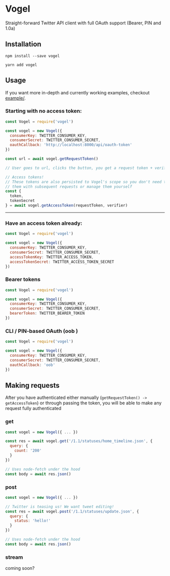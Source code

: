 # Vogel

Straight-forward Twitter API client with full OAuth support (Bearer, PIN and 1.0a)

## Installation

`npm install --save vogel`

`yarn add vogel`

## Usage

If you want more in-depth and currently working examples, checkout [example/](/example).

### Starting with no access token:
```javascript
const Vogel = require('vogel')

const vogel = new Vogel({
  consumerKey: TWITTER_CONSUMER_KEY,
  consumerSecret: TWITTER_CONSUMER_SECRET,
  oauthCallback: 'http://localhost:8000/api/oauth-token'
})

const url = await vogel.getRequestToken()

// User goes to url, clicks the button, you get a request token + verifier back

// Access tokens!
// These tokens are also persisted to Vogel's scope so you don't need to send
// them with subsequent requests or manage them yourself
const {
  token,
  tokenSecret
} = await vogel.getAccessToken(requestToken, verifier)
```

---

### Have an access token already:
```javascript
const Vogel = require('vogel')

const vogel = new Vogel({
  consumerKey: TWITTER_CONSUMER_KEY,
  consumerSecret: TWITTER_CONSUMER_SECRET,
  accessTokenKey: TWITTER_ACCESS_TOKEN,
  accessTokenSecret: TWITTER_ACCESS_TOKEN_SECRET
})
```

### Bearer tokens
```javascript
const Vogel = require('vogel')

const vogel = new Vogel({
  consumerKey: TWITTER_CONSUMER_KEY,
  consumerSecret: TWITTER_CONSUMER_SECRET,
  bearerToken: TWITTER_BEARER_TOKEN
})
```

### CLI / PIN-based OAuth (oob )
```javascript
const Vogel = require('vogel')

const vogel = new Vogel({
  consumerKey: TWITTER_CONSUMER_KEY,
  consumerSecret: TWITTER_CONSUMER_SECRET,
  oauthCallback: 'oob'
})
```

## Making requests

After you have authenticated either manually (`getRequestToken() -> getAccessToken`) or through passing the token, you will be able to make any request fully authenticated

### get
```javascript
const vogel = new Vogel({ ... })

const res = await vogel.get('/1.1/statuses/home_timeline.json', {
  query: {
    count: '200'
  }
})

// Uses node-fetch under the hood
const body = await res.json()
```

### post
```javascript
const vogel = new Vogel({ ... })

// Twitter is teasing us! We want tweet editing!
const res = await vogel.post('/1.1/statuses/update.json', {
  query: {
    status: 'hello!'
  }
})

// Uses node-fetch under the hood
const body = await res.json()
```

### stream

coming soon?
